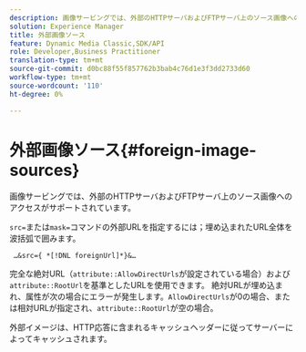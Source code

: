 ```yaml
---
description: 画像サービングでは、外部のHTTPサーバおよびFTPサーバ上のソース画像へのアクセスがサポートされています。
solution: Experience Manager
title: 外部画像ソース
feature: Dynamic Media Classic,SDK/API
role: Developer,Business Practitioner
translation-type: tm+mt
source-git-commit: d0bc88f55f857762b3bab4c76d1e3f3dd2733d60
workflow-type: tm+mt
source-wordcount: '110'
ht-degree: 0%

---
```



# 外部画像ソース{#foreign-image-sources}

画像サービングでは、外部のHTTPサーバおよびFTPサーバ上のソース画像へのアクセスがサポートされています。

`src=`または`mask=`コマンドの外部URLを指定するには；埋め込まれたURL全体を波括弧で囲みます。

` …&src={ *[!DNL foreignUrl]*}&…`

完全な絶対URL（`attribute::AllowDirectUrls`が設定されている場合）および`attribute::RootUrl`を基準としたURLを使用できます。 絶対URLが埋め込まれ、属性が次の場合にエラーが発生します。`AllowDirectUrls`が0の場合、または相対URLが指定され、`attribute::RootUrl`が空の場合。

外部イメージは、HTTP応答に含まれるキャッシュヘッダーに従ってサーバーによってキャッシュされます。
